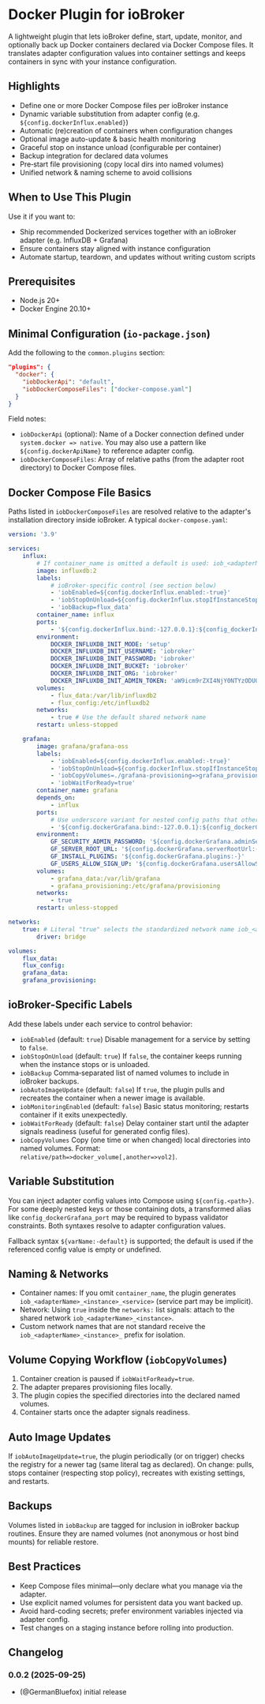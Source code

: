 # Docker Plugin for ioBroker

A lightweight plugin that lets ioBroker define, start, update, monitor, and optionally back up Docker containers declared via Docker Compose files. It translates adapter configuration values into container settings and keeps containers in sync with your instance configuration.

## Highlights

- Define one or more Docker Compose files per ioBroker instance
- Dynamic variable substitution from adapter config (e.g. `${config.dockerInflux.enabled}`)
- Automatic (re)creation of containers when configuration changes
- Optional image auto-update & basic health monitoring
- Graceful stop on instance unload (configurable per container)
- Backup integration for declared data volumes
- Pre‑start file provisioning (copy local dirs into named volumes)
- Unified network & naming scheme to avoid collisions

## When to Use This Plugin

Use it if you want to:

- Ship recommended Dockerized services together with an ioBroker adapter (e.g. InfluxDB + Grafana)
- Ensure containers stay aligned with instance configuration
- Automate startup, teardown, and updates without writing custom scripts

## Prerequisites

- Node.js 20+
- Docker Engine 20.10+

## Minimal Configuration (`io-package.json`)

Add the following to the `common.plugins` section:

```json
"plugins": {
  "docker": {
    "iobDockerApi": "default",
    "iobDockerComposeFiles": ["docker-compose.yaml"]
  }
}
```

Field notes:

- `iobDockerApi` (optional): Name of a Docker connection defined under `system.docker => native`. You may also use a pattern like `${config.dockerApiName}` to reference adapter config.
- `iobDockerComposeFiles`: Array of relative paths (from the adapter root directory) to Docker Compose files.

## Docker Compose File Basics

Paths listed in `iobDockerComposeFiles` are resolved relative to the adapter's installation directory inside ioBroker. A typical `docker-compose.yaml`:

```yaml
version: '3.9'

services:
    influx:
        # If container_name is omitted a default is used: iob_<adapterName>_<instance>
        image: influxdb:2
        labels:
            # ioBroker-specific control (see section below)
            - 'iobEnabled=${config.dockerInflux.enabled:-true}'
            - 'iobStopOnUnload=${config.dockerInflux.stopIfInstanceStopped:-true}'
            - 'iobBackup=flux_data'
        container_name: influx
        ports:
            - '${config.dockerInflux.bind:-127.0.0.1}:${config_dockerInflux_port:-8086}:8086'
        environment:
            DOCKER_INFLUXDB_INIT_MODE: 'setup'
            DOCKER_INFLUXDB_INIT_USERNAME: 'iobroker'
            DOCKER_INFLUXDB_INIT_PASSWORD: 'iobroker'
            DOCKER_INFLUXDB_INIT_BUCKET: 'iobroker'
            DOCKER_INFLUXDB_INIT_ORG: 'iobroker'
            DOCKER_INFLUXDB_INIT_ADMIN_TOKEN: 'aW9icm9rZXI4NjY0NTYzODU0NjU2NTY1MjY1Ng=='
        volumes:
            - flux_data:/var/lib/influxdb2
            - flux_config:/etc/influxdb2
        networks:
            - true # Use the default shared network name
        restart: unless-stopped

    grafana:
        image: grafana/grafana-oss
        labels:
            - 'iobEnabled=${config.dockerInflux.enabled:-true}'
            - 'iobStopOnUnload=${config.dockerInflux.stopIfInstanceStopped:-true}'
            - 'iobCopyVolumes=./grafana-provisioning=>grafana_provisioning'
            - 'iobWaitForReady=true'
        container_name: grafana
        depends_on:
            - influx
        ports:
            # Use underscore variant for nested config paths that otherwise confuse validation
            - '${config.dockerGrafana.bind:-127.0.0.1}:${config_dockerGrafana_port:-3000}:3000'
        environment:
            GF_SECURITY_ADMIN_PASSWORD: '${config.dockerGrafana.adminSecurityPassword:-iobroker}'
            GF_SERVER_ROOT_URL: '${config.dockerGrafana.serverRootUrl:-}'
            GF_INSTALL_PLUGINS: '${config.dockerGrafana.plugins:-}'
            GF_USERS_ALLOW_SIGN_UP: '${config.dockerGrafana.usersAllowSignUp:-false}'
        volumes:
            - grafana_data:/var/lib/grafana
            - grafana_provisioning:/etc/grafana/provisioning
        networks:
            - true
        restart: unless-stopped

networks:
    true: # Literal "true" selects the standardized network name iob_<adapterName>_<instance>
        driver: bridge

volumes:
    flux_data:
    flux_config:
    grafana_data:
    grafana_provisioning:
```

## ioBroker-Specific Labels

Add these labels under each service to control behavior:

- `iobEnabled` (default: `true`)
  Disable management for a service by setting to `false`.
- `iobStopOnUnload` (default: `true`)
  If `false`, the container keeps running when the instance stops or is unloaded.
- `iobBackup`
  Comma‑separated list of named volumes to include in ioBroker backups.
- `iobAutoImageUpdate` (default: `false`)
  If `true`, the plugin pulls and recreates the container when a newer image is available.
- `iobMonitoringEnabled` (default: `false`)
  Basic status monitoring; restarts container if it exits unexpectedly.
- `iobWaitForReady` (default: `false`)
  Delay container start until the adapter signals readiness (useful for generated config files).
- `iobCopyVolumes`
  Copy (one time or when changed) local directories into named volumes. Format: `relative/path=>docker_volume[,another=>vol2]`.

## Variable Substitution

You can inject adapter config values into Compose using `${config.<path>}`. For some deeply nested keys or those containing dots, a transformed alias like `config_dockerGrafana_port` may be required to bypass validator constraints. Both syntaxes resolve to adapter configuration values.

Fallback syntax `${varName:-default}` is supported; the default is used if the referenced config value is empty or undefined.

## Naming & Networks

- Container names: If you omit `container_name`, the plugin generates `iob_<adapterName>_<instance>_<service>` (service part may be implicit).
- Network: Using `true` inside the `networks:` list signals: attach to the shared network `iob_<adapterName>_<instance>`.
- Custom network names that are not standard receive the `iob_<adapterName>_<instance>_` prefix for isolation.

## Volume Copying Workflow (`iobCopyVolumes`)

1. Container creation is paused if `iobWaitForReady=true`.
2. The adapter prepares provisioning files locally.
3. The plugin copies the specified directories into the declared named volumes.
4. Container starts once the adapter signals readiness.

## Auto Image Updates

If `iobAutoImageUpdate=true`, the plugin periodically (or on trigger) checks the registry for a newer tag (same literal tag as declared). On change: pulls, stops container (respecting stop policy), recreates with existing settings, and restarts.

## Backups

Volumes listed in `iobBackup` are tagged for inclusion in ioBroker backup routines. Ensure they are named volumes (not anonymous or host bind mounts) for reliable restore.

## Best Practices

- Keep Compose files minimal—only declare what you manage via the adapter.
- Use explicit named volumes for persistent data you want backed up.
- Avoid hard-coding secrets; prefer environment variables injected via adapter config.
- Test changes on a staging instance before rolling into production.

<!--
  Placeholder for the next version (must start at line-begin):
  ### **WORK IN PROGRESS**
-->

## Changelog
### 0.0.2 (2025-09-25)

- (@GermanBluefox) initial release
